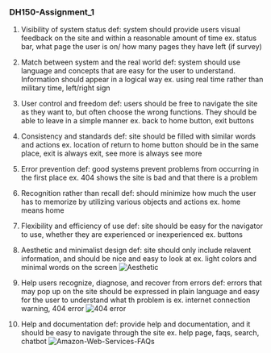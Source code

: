 ### **DH150-Assignment_1**

1. Visibility of system status
     def: system should provide users visual feedback on the site and within a reasonable amount of time
     ex. status bar, what page the user is on/ how many pages they have left (if survey)

2. Match between system and the real world
     def: system should use language and concepts that are easy for the user to understand. Information should appear in a logical way
     ex. using real time rather than military time, left/right sign
     

3. User control and freedom
     def: users should be free to navigate the site as they want to, but often choose the wrong functions. They should be able to leave in a simple manner
     ex. back to home button, exit buttons

4. Consistency and standards
     def: site should be filled with similar words and actions
     ex. location of return to home button should be in the same place, exit is always exit, see more is always see more
   
5. Error prevention
     def: good systems prevent problems from occurring in the first place
     ex. 404 shows the site is bad and that there is a problem
     
6. Recognition rather than recall
     def: should minimize how much the user has to memorize by utilizing various objects and actions
     ex. home means home

7. Flexibility and efficiency of use
     def: site should be easy for the navigator to use, whether they are experienced or inexperienced 
     ex. buttons

8. Aesthetic and minimalist design
     def: site should only include relavent information, and should be nice and easy to look at
     ex. light colors and minimal words on the screen
      ![Aesthetic](https://user-images.githubusercontent.com/59623119/71936136-7271c680-315d-11ea-88a1-9593ee7a602d.png)

9. Help users recognize, diagnose, and recover from errors
     def: errors that may pop up on the site should be expressed in plain language and easy for the user to understand what th problem is
     ex. internet connection warning, 404 error
      ![404 error](https://user-images.githubusercontent.com/59623119/71935866-c5974980-315c-11ea-8671-7dd19d136874.png)
     
10. Help and documentation
      def: provide help and documentation, and it should be easy to navigate through the site
      ex. help page, faqs, search, chatbot
       ![Amazon-Web-Services-FAQs](https://user-images.githubusercontent.com/59623119/71936287-d3999a00-315d-11ea-9bb9-5dceea0f9618.jpg)


